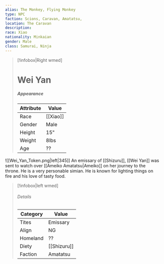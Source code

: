 ```yaml
---
alias: The Monkey, Flying Monkey
type: NPC 
faction: Scions, Caravan, Amatatsu,
location: The Caravan 
description:  
race: Xiao
nationality: Minkaian
gender: Male
class: Samurai, Ninja
---
```


> [!infobox|Right wmed]
> # Wei Yan
> ##### Appearance
> | Attribute |  Value
> | ---- | ---- |
> | Race | [[Xiao]] |
> | Gender | Male |
> | Height | 15" |
> | Weight | 8lbs |
> | Age | ?? |

![[Wei_Yan_Token.png|left|345]]
An emissary of [[Shizuru]], [[Wei Yan]] was sent to watch over [[Ameiko Amatatsu|Ameiko]] on her journey to the throne. He is a very personable simian. He is known for lighting things on fire and his love of tasty food. 
> [!infobox|left wmed]
> ###### Details
> | Category | Value
> | ---- | ---- |
> | Tites | Emissary |
> | Align | NG |
> | Homeland | ?? |
> | Diety | [[Shizuru]] |
> | Faction | Amatatsu |